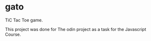 # gato

TiC Tac Toe game.

This project was done for The odin project as a task for the Javascript Course.
